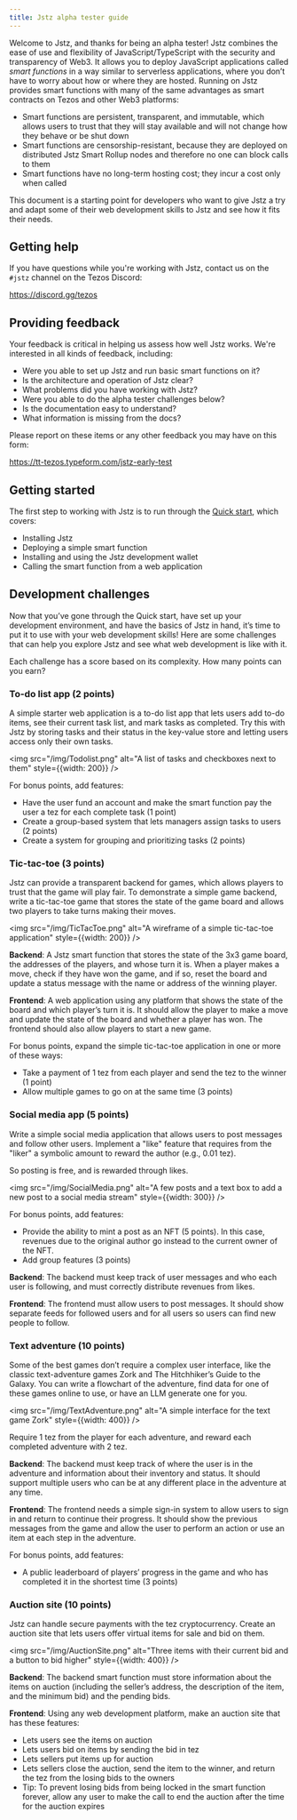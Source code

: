 ```yaml
---
title: Jstz alpha tester guide
---
```


Welcome to Jstz, and thanks for being an alpha tester! Jstz combines the ease of use and flexibility of JavaScript/TypeScript with the security and transparency of Web3.
It allows you to deploy JavaScript applications called _smart functions_ in a way similar to serverless applications, where you don’t have to worry about how or where they are hosted.
Running on Jstz provides smart functions with many of the same advantages as smart contracts on Tezos and other Web3 platforms:

- Smart functions are persistent, transparent, and immutable, which allows users to trust that they will stay available and will not change how they behave or be shut down
- Smart functions are censorship-resistant, because they are deployed on distributed Jstz Smart Rollup nodes and therefore no one can block calls to them
- Smart functions have no long-term hosting cost; they incur a cost only when called

This document is a starting point for developers who want to give Jstz a try and adapt some of their web development skills to Jstz and see how it fits their needs.

## Getting help

If you have questions while you're working with Jstz, contact us on the `#jstz` channel on the Tezos Discord:

https://discord.gg/tezos

## Providing feedback

Your feedback is critical in helping us assess how well Jstz works.
We're interested in all kinds of feedback, including:

- Were you able to set up Jstz and run basic smart functions on it?
- Is the architecture and operation of Jstz clear?
- What problems did you have working with Jstz?
- Were you able to do the alpha tester challenges below?
- Is the documentation easy to understand?
- What information is missing from the docs?

Please report on these items or any other feedback you may have on this form:

https://tt-tezos.typeform.com/jstz-early-test

## Getting started

The first step to working with Jstz is to run through the [Quick start](https://jstz.tezos.com/quick_start), which covers:

- Installing Jstz
- Deploying a simple smart function
- Installing and using the Jstz development wallet
- Calling the smart function from a web application

## Development challenges

Now that you’ve gone through the Quick start, have set up your development environment, and have the basics of Jstz in hand, it’s time to put it to use with your web development skills!
Here are some challenges that can help you explore Jstz and see what web development is like with it.

Each challenge has a score based on its complexity.
How many points can you earn?

### To-do list app (2 points)

A simple starter web application is a to-do list app that lets users add to-do items, see their current task list, and mark tasks as completed.
Try this with Jstz by storing tasks and their status in the key-value store and letting users access only their own tasks.

<img src="/img/Todolist.png" alt="A list of tasks and checkboxes next to them" style={{width: 200}} />

For bonus points, add features:

- Have the user fund an account and make the smart function pay the user a tez for each complete task (1 point)
- Create a group-based system that lets managers assign tasks to users (2 points)
- Create a system for grouping and prioritizing tasks (2 points)

### Tic-tac-toe (3 points)

Jstz can provide a transparent backend for games, which allows players to trust that the game will play fair.
To demonstrate a simple game backend, write a tic-tac-toe game that stores the state of the game board and allows two players to take turns making their moves.

<img src="/img/TicTacToe.png" alt="A wireframe of a simple tic-tac-toe application" style={{width: 200}} />

**Backend**: A Jstz smart function that stores the state of the 3x3 game board, the addresses of the players, and whose turn it is.
When a player makes a move, check if they have won the game, and if so, reset the board and update a status message with the name or address of the winning player.

**Frontend**: A web application using any platform that shows the state of the board and which player’s turn it is.
It should allow the player to make a move and update the state of the board and whether a player has won.
The frontend should also allow players to start a new game.

For bonus points, expand the simple tic-tac-toe application in one or more of these ways:

- Take a payment of 1 tez from each player and send the tez to the winner (1 point)
- Allow multiple games to go on at the same time (3 points)

### Social media app (5 points)

Write a simple social media application that allows users to post messages and follow other users.
Implement a "like" feature that requires from the "liker" a symbolic amount to reward the author (e.g., 0.01 tez).

So posting is free, and is rewarded through likes.

<img src="/img/SocialMedia.png" alt="A few posts and a text box to add a new post to a social media stream" style={{width: 300}} />

For bonus points, add features:

- Provide the ability to mint a post as an NFT (5 points). 
  In this case, revenues due to the original author go instead to the current owner of the NFT.
- Add group features (3 points)

**Backend**: The backend must keep track of user messages and who each user is following, and must correctly distribute revenues from likes.

**Frontend**: The frontend must allow users to post messages.
It should show separate feeds for followed users and for all users so users can find new people to follow.

### Text adventure (10 points)

Some of the best games don’t require a complex user interface, like the classic text-adventure games Zork and The Hitchhiker’s Guide to the Galaxy.
You can write a flowchart of the adventure, find data for one of these games online to use, or have an LLM generate one for you.

<img src="/img/TextAdventure.png" alt="A simple interface for the text game Zork" style={{width: 400}} />

Require 1 tez from the player for each adventure, and reward each completed adventure with 2 tez.

**Backend**: The backend must keep track of where the user is in the adventure and information about their inventory and status.
It should support multiple users who can be at any different place in the adventure at any time.

**Frontend**: The frontend needs a simple sign-in system to allow users to sign in and return to continue their progress.
It should show the previous messages from the game and allow the user to perform an action or use an item at each step in the adventure.

For bonus points, add features:

- A public leaderboard of players’ progress in the game and who has completed it in the shortest time (3 points)

### Auction site (10 points)

Jstz can handle secure payments with the tez cryptocurrency.
Create an auction site that lets users offer virtual items for sale and bid on them.

<img src="/img/AuctionSite.png" alt="Three items with their current bid and a button to bid higher" style={{width: 400}} />

**Backend**: The backend smart function must store information about the items on auction (including the seller’s address, the description of the item, and the minimum bid) and the pending bids.

**Frontend**: Using any web development platform, make an auction site that has these features:

- Lets users see the items on auction
- Lets users bid on items by sending the bid in tez
- Lets sellers put items up for auction
- Lets sellers close the auction, send the item to the winner, and return the tez from the losing bids to the owners
- Tip: To prevent losing bids from being locked in the smart function forever, allow any user to make the call to end the auction after the time for the auction expires
